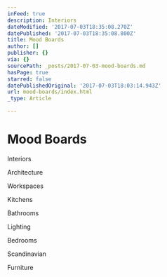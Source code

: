 ```yaml
---
inFeed: true
description: Interiors
dateModified: '2017-07-03T18:35:08.270Z'
datePublished: '2017-07-03T18:35:08.800Z'
title: Mood Boards
author: []
publisher: {}
via: {}
sourcePath: _posts/2017-07-03-mood-boards.md
hasPage: true
starred: false
datePublishedOriginal: '2017-07-03T18:03:14.943Z'
url: mood-boards/index.html
_type: Article

---
```

# Mood Boards

Interiors

Architecture

Workspaces

Kitchens

Bathrooms

Lighting

Bedrooms

Scandinavian

Furniture
